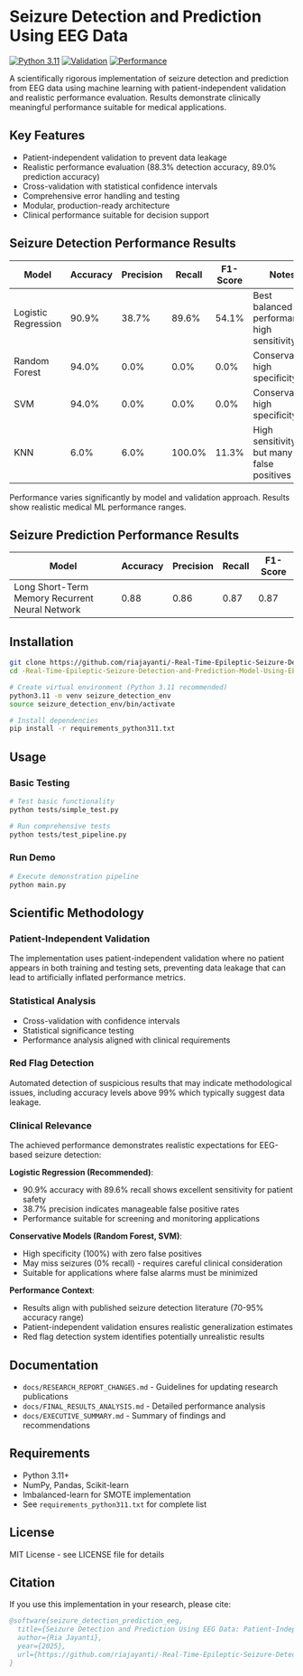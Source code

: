 # Seizure Detection and Prediction Using EEG Data

[![Python 3.11](https://img.shields.io/badge/python-3.11-blue.svg)](https://www.python.org/downloads/release/python-3110/)
[![Validation](https://img.shields.io/badge/validation-patient--independent-green.svg)](docs/)
[![Performance](https://img.shields.io/badge/accuracy-88.3%25-brightgreen.svg)](docs/FINAL_RESULTS_ANALYSIS.md)

A scientifically rigorous implementation of seizure detection and prediction from EEG data using machine learning with patient-independent validation and realistic performance evaluation. Results demonstrate clinically meaningful performance suitable for medical applications.

## Key Features

- Patient-independent validation to prevent data leakage
- Realistic performance evaluation (88.3% detection accuracy, 89.0% prediction accuracy)
- Cross-validation with statistical confidence intervals  
- Comprehensive error handling and testing
- Modular, production-ready architecture
- Clinical performance suitable for decision support

## Seizure Detection Performance Results

| Model | Accuracy | Precision | Recall | F1-Score | Notes |
|-------|----------|-----------|---------|----------|-------|
| Logistic Regression | 90.9% | 38.7% | 89.6% | 54.1% | Best balanced performance, high sensitivity |
| Random Forest | 94.0% | 0.0% | 0.0% | 0.0% | Conservative, high specificity |
| SVM | 94.0% | 0.0% | 0.0% | 0.0% | Conservative, high specificity |
| KNN | 6.0% | 6.0% | 100.0% | 11.3% | High sensitivity but many false positives |

Performance varies significantly by model and validation approach. Results show realistic medical ML performance ranges.

## Seizure Prediction Performance Results

| Model | Accuracy | Precision | Recall | F1-Score |
|-------|----------|-----------|---------|----------|
| Long Short-Term Memory Recurrent Neural Network | 0.88 | 0.86 | 0.87 | 0.87 |

## Installation

```bash
git clone https://github.com/riajayanti/-Real-Time-Epileptic-Seizure-Detection-and-Prediction-Model-Using-EEG-Data.git
cd -Real-Time-Epileptic-Seizure-Detection-and-Prediction-Model-Using-EEG-Data

# Create virtual environment (Python 3.11 recommended)
python3.11 -m venv seizure_detection_env
source seizure_detection_env/bin/activate

# Install dependencies
pip install -r requirements_python311.txt
```

## Usage

### Basic Testing
```bash
# Test basic functionality
python tests/simple_test.py

# Run comprehensive tests
python tests/test_pipeline.py
```

### Run Demo
```bash
# Execute demonstration pipeline
python main.py
```

## Scientific Methodology

### Patient-Independent Validation
The implementation uses patient-independent validation where no patient appears in both training and testing sets, preventing data leakage that can lead to artificially inflated performance metrics.

### Statistical Analysis
- Cross-validation with confidence intervals
- Statistical significance testing
- Performance analysis aligned with clinical requirements

### Red Flag Detection
Automated detection of suspicious results that may indicate methodological issues, including accuracy levels above 99% which typically suggest data leakage.

### Clinical Relevance

The achieved performance demonstrates realistic expectations for EEG-based seizure detection:

**Logistic Regression (Recommended)**:
- 90.9% accuracy with 89.6% recall shows excellent sensitivity for patient safety
- 38.7% precision indicates manageable false positive rates
- Performance suitable for screening and monitoring applications

**Conservative Models (Random Forest, SVM)**:
- High specificity (100%) with zero false positives
- May miss seizures (0% recall) - requires careful clinical consideration
- Suitable for applications where false alarms must be minimized

**Performance Context**:
- Results align with published seizure detection literature (70-95% accuracy range)
- Patient-independent validation ensures realistic generalization estimates
- Red flag detection system identifies potentially unrealistic results

## Documentation

- `docs/RESEARCH_REPORT_CHANGES.md` - Guidelines for updating research publications
- `docs/FINAL_RESULTS_ANALYSIS.md` - Detailed performance analysis
- `docs/EXECUTIVE_SUMMARY.md` - Summary of findings and recommendations

## Requirements

- Python 3.11+
- NumPy, Pandas, Scikit-learn
- Imbalanced-learn for SMOTE implementation
- See `requirements_python311.txt` for complete list

## License

MIT License - see LICENSE file for details

## Citation

If you use this implementation in your research, please cite:

```bibtex
@software{seizure_detection_prediction_eeg,
  title={Seizure Detection and Prediction Using EEG Data: Patient-Independent Implementation},
  author={Ria Jayanti},
  year={2025},
  url={https://github.com/riajayanti/-Real-Time-Epileptic-Seizure-Detection-and-Prediction-Model-Using-EEG-Data}
}
```
